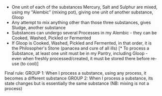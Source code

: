 * One unit of each of the substances Mercury, Salt and Sulphur are mixed, using my "Alembic" (mixing pot), giving one unit of another substance, Gloop
* Any attempt to mix anything other than those three substances, gives Sludge, another substance
* Substances can undergo several Processes in my Alembic - they can be Cooked, Washed, Pickled or Fermented
* If Gloop is Cooked, Washed, Pickled and Fermented, in that order, it is the Philosopher's Stone (panacea and cure of all ills)
[* To process a Substance, at least one unit must be in my Pantry, including Gloop - even when freshly processed/created, it must be stored there before re-use (to cool)]

Final rule:
GROUP 1: When I process a substance, using any process, it becomes a different substance
GROUP 2: When I process a substance, its state changes but is essentially the same substance (NB: mixing is not a process)
